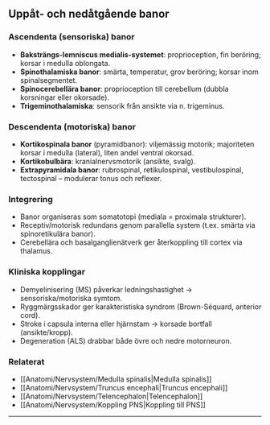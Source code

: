 ##  Uppåt- och nedåtgående banor

### Ascendenta (sensoriska) banor
- **Baksträngs-lemniscus medialis-systemet**: proprioception, fin beröring; korsar i medulla oblongata.  
- **Spinothalamiska banor**: smärta, temperatur, grov beröring; korsar inom spinalsegmentet.  
- **Spinocerebellära banor**: proprioception till cerebellum (dubbla korsningar eller okorsade).  
- **Trigeminothalamiska**: sensorik från ansikte via n. trigeminus.

### Descendenta (motoriska) banor
- **Kortikospinala banor** (pyramidbanor): viljemässig motorik; majoriteten korsar i medulla (lateral), liten andel ventral okorsad.  
- **Kortikobulbära**: kranialnervsmotorik (ansikte, svalg).  
- **Extrapyramidala banor**: rubrospinal, retikulospinal, vestibulospinal, tectospinal – modulerar tonus och reflexer.

### Integrering
- Banor organiseras som somatotopi (mediala = proximala strukturer).  
- Receptiv/motorisk redundans genom parallella system (t.ex. smärta via spinoretikulära banor).  
- Cerebellära och basalganglienätverk ger återkoppling till cortex via thalamus.

### Kliniska kopplingar
- Demyelinisering (MS) påverkar ledningshastighet → sensoriska/motoriska symtom.  
- Ryggmärgsskador ger karakteristiska syndrom (Brown-Séquard, anterior cord).  
- Stroke i capsula interna eller hjärnstam → korsade bortfall (ansikte/kropp).  
- Degeneration (ALS) drabbar både övre och nedre motorneuron.

### Relaterat
- [[Anatomi/Nervsystem/Medulla spinalis|Medulla spinalis]]  
- [[Anatomi/Nervsystem/Truncus encephali|Truncus encephali]]  
- [[Anatomi/Nervsystem/Telencephalon|Telencephalon]]  
- [[Anatomi/Nervsystem/Koppling PNS|Koppling till PNS]]  

---
